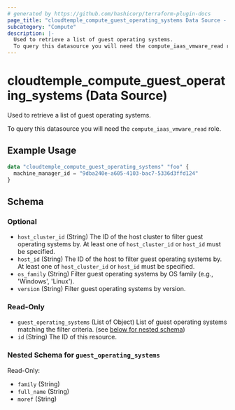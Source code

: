 ```yaml
---
# generated by https://github.com/hashicorp/terraform-plugin-docs
page_title: "cloudtemple_compute_guest_operating_systems Data Source - terraform-provider-cloudtemple"
subcategory: "Compute"
description: |-
  Used to retrieve a list of guest operating systems.
  To query this datasource you will need the compute_iaas_vmware_read role.
---
```


# cloudtemple_compute_guest_operating_systems (Data Source)

Used to retrieve a list of guest operating systems.

To query this datasource you will need the `compute_iaas_vmware_read` role.

## Example Usage

```terraform
data "cloudtemple_compute_guest_operating_systems" "foo" {
  machine_manager_id = "9dba240e-a605-4103-bac7-5336d3ffd124"
}
```

<!-- schema generated by tfplugindocs -->
## Schema

### Optional

- `host_cluster_id` (String) The ID of the host cluster to filter guest operating systems by. At least one of `host_cluster_id` or `host_id` must be specified.
- `host_id` (String) The ID of the host to filter guest operating systems by. At least one of `host_cluster_id` or `host_id` must be specified.
- `os_family` (String) Filter guest operating systems by OS family (e.g., 'Windows', 'Linux').
- `version` (String) Filter guest operating systems by version.

### Read-Only

- `guest_operating_systems` (List of Object) List of guest operating systems matching the filter criteria. (see [below for nested schema](#nestedatt--guest_operating_systems))
- `id` (String) The ID of this resource.

<a id="nestedatt--guest_operating_systems"></a>
### Nested Schema for `guest_operating_systems`

Read-Only:

- `family` (String)
- `full_name` (String)
- `moref` (String)


